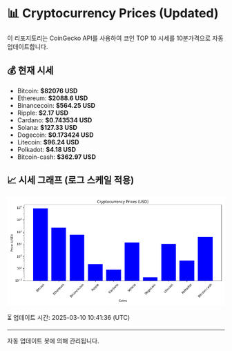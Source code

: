 
# 📊 Cryptocurrency Prices (Updated)

이 리포지토리는 CoinGecko API를 사용하여 코인 TOP 10 시세를 10분가격으로 자동 업데이트합니다.

## 💰 현재 시세
- Bitcoin: **$82076 USD**
- Ethereum: **$2088.6 USD**
- Binancecoin: **$564.25 USD**
- Ripple: **$2.17 USD**
- Cardano: **$0.743534 USD**
- Solana: **$127.33 USD**
- Dogecoin: **$0.173424 USD**
- Litecoin: **$96.24 USD**
- Polkadot: **$4.18 USD**
- Bitcoin-cash: **$362.97 USD**

## 📈 시세 그래프 (로그 스케일 적용)
![Crypto Prices](crypto_prices.png)

⏳ 업데이트 시간: 2025-03-10 10:41:36 (UTC)

---
자동 업데이트 봇에 의해 관리됩니다.
